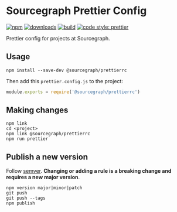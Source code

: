 
# Sourcegraph Prettier Config

[![npm](https://img.shields.io/npm/v/@sourcegraph/prettierrc.svg)](https://www.npmjs.com/package/@sourcegraph/prettierrc)
[![downloads](https://img.shields.io/npm/dt/@sourcegraph/prettierrc.svg)](https://www.npmjs.com/package/@sourcegraph/prettierrc)
[![build](https://travis-ci.org/sourcegraph/prettierrc.svg?branch=master)](https://travis-ci.org/sourcegraph/prettierrc)
[![code style: prettier](https://img.shields.io/badge/code_style-prettier-ff69b4.svg)](https://github.com/prettier/prettier)

Prettier config for projects at Sourcegraph.

## Usage

```
npm install --save-dev @sourcegraph/prettierrc
```

Then add this `prettier.config.js` to the project:

```js
module.exports = require('@sourcegraph/prettierrc')
```

## Making changes

```
npm link
cd <project>
npm link @sourcegraph/prettierrc
npm run prettier
```

## Publish a new version

Follow [semver](http://semver.org/). **Changing or adding a rule is a breaking change and requires a new major version**.

```
npm version major|minor|patch
git push
git push --tags
npm publish
```
